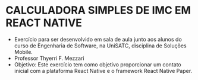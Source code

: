 # CALCULADORA SIMPLES DE IMC EM REACT NATIVE

- Exercício para ser desenvolvido em sala de aula junto aos alunos do curso de Engenharia de Software, na UniSATC, disciplina de Soluções Mobile. 
- Professor Thyerri F. Mezzari
- Objetivo: Este exercício tem como objetivo proporcionar um contato inicial com a plataforma React Native e o framework React Native Paper.
